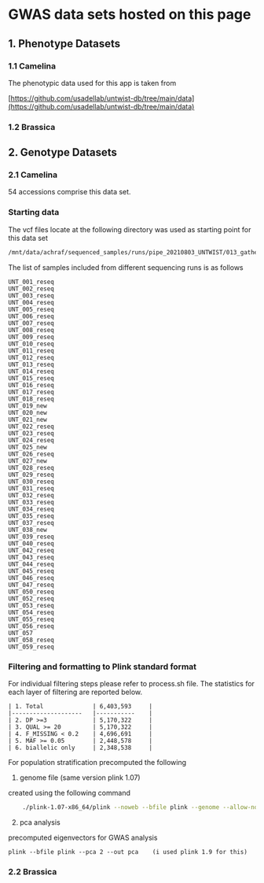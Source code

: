 # GWAS data sets hosted on this page


## 1. Phenotype Datasets

### 1.1 Camelina
The phenotypic data used for this app is taken from 

[https://github.com/usadellab/untwist-db/tree/main/data](https://github.com/usadellab/untwist-db/tree/main/data)


### 1.2 Brassica

## 2. Genotype Datasets

### 2.1 Camelina

54 accessions comprise this data set. 

### Starting data

The vcf files locate at the following directory was used as starting point for this data set

```sh
/mnt/data/achraf/sequenced_samples/runs/pipe_20210803_UNTWIST/013_gathervcfs_UNT_check_all_reseq/NC_all_gatk_UNT_check_all_reseq.vcf
```

The list of samples included from different sequencing runs is as follows 

```
UNT_001_reseq
UNT_002_reseq
UNT_003_reseq
UNT_004_reseq
UNT_005_reseq
UNT_006_reseq
UNT_007_reseq
UNT_008_reseq
UNT_009_reseq
UNT_010_reseq
UNT_011_reseq
UNT_012_reseq
UNT_013_reseq
UNT_014_reseq
UNT_015_reseq
UNT_016_reseq
UNT_017_reseq
UNT_018_reseq
UNT_019_new
UNT_020_new
UNT_021_new
UNT_022_reseq
UNT_023_reseq
UNT_024_reseq
UNT_025_new
UNT_026_reseq
UNT_027_new
UNT_028_reseq
UNT_029_reseq
UNT_030_reseq
UNT_031_reseq
UNT_032_reseq
UNT_033_reseq
UNT_034_reseq
UNT_035_reseq
UNT_037_reseq
UNT_038_new
UNT_039_reseq
UNT_040_reseq
UNT_042_reseq
UNT_043_reseq
UNT_044_reseq
UNT_045_reseq
UNT_046_reseq
UNT_047_reseq
UNT_050_reseq
UNT_052_reseq
UNT_053_reseq
UNT_054_reseq
UNT_055_reseq
UNT_056_reseq
UNT_057
UNT_058_reseq
UNT_059_reseq
```

### Filtering and formatting to Plink standard format

For individual filtering steps please refer to process.sh file. The statistics for each layer of filtering are reported below.

```
| 1. Total           	| 6,403,593 	|
|--------------------	|-----------	|
| 2. DP >=3          	| 5,170,322 	|
| 3. QUAL >= 20      	| 5,170,322 	|
| 4. F_MISSING < 0.2 	| 4,696,691 	|
| 5. MAF >= 0.05     	| 2,448,578 	|
| 6. biallelic only  	| 2,348,538 	|

```


For population stratification precomputed the following 

1. genome file (same version plink 1.07)

created using the following command


```sh
    ./plink-1.07-x86_64/plink --noweb --bfile plink --genome --allow-no-sex

```

2. pca analysis

precomputed eigenvectors for GWAS analysis 

```
plink --bfile plink --pca 2 --out pca    (i used plink 1.9 for this)

```


### 2.2 Brassica


